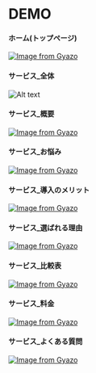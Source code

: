 # DEMO

#### ホーム(トップページ)

[![Image from Gyazo](https://i.gyazo.com/6ee940423896e4d6805b8bb18d1271d5.jpg)](https://gyazo.com/6ee940423896e4d6805b8bb18d1271d5)

#### サービス\_全体

![Alt text](image.png)

#### サービス\_概要

[![Image from Gyazo](https://i.gyazo.com/01a98120a514c4ffd6a280fa59f25879.gif)](https://gyazo.com/01a98120a514c4ffd6a280fa59f25879)

#### サービス\_お悩み

[![Image from Gyazo](https://i.gyazo.com/4677c53b25dd1005e15a65de46139ddc.png)](https://gyazo.com/4677c53b25dd1005e15a65de46139ddc)

#### サービス\_導入のメリット

[![Image from Gyazo](https://i.gyazo.com/da6f0c1e293750939c4afa6fbc0db891.png)](https://gyazo.com/da6f0c1e293750939c4afa6fbc0db891)

#### サービス\_選ばれる理由

[![Image from Gyazo](https://i.gyazo.com/1925314a536a56e1f8b679a6e4bc0aef.png)](https://gyazo.com/1925314a536a56e1f8b679a6e4bc0aef)

#### サービス\_比較表

[![Image from Gyazo](https://i.gyazo.com/3ece16b3ef3d0c53b712639bb0d0fe9b.png)](https://gyazo.com/3ece16b3ef3d0c53b712639bb0d0fe9b)

#### サービス\_料金

[![Image from Gyazo](https://i.gyazo.com/3a10c9a63cb8ae27bdf9b63d40a638e4.png)](https://gyazo.com/3a10c9a63cb8ae27bdf9b63d40a638e4)

#### サービス\_よくある質問

[![Image from Gyazo](https://i.gyazo.com/13816299045ff84f7d2243f77fa3240a.gif)](https://gyazo.com/13816299045ff84f7d2243f77fa3240a)
